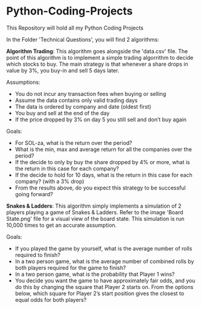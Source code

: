 # Python-Coding-Projects
This Repository will hold all my Python Coding Projects

In the Folder 'Technical Questions', you will find 2 algorithms:

**Algorithm Trading**: This algorithm goes alongside the 'data.csv' file. The point of this algorithm is to implement a simple trading algorrithm to decide which stocks to buy. The main strategy is that whenever a share drops in value by 3%, you buy-in and sell 5 days later.

Assumptions:
* You do not incur any transaction fees when buying or selling
* Assume the data contains only valid trading days
* The data is ordered by company and date (oldest first)
* You buy and sell at the end of the day
* If the price dropped by 3% on day 5 you still sell and don’t buy again

Goals:
* For SOL-za, what is the return over the period?
* What is the min, max and average return for all the companies over the period?
* If the decide to only by buy the share dropped by 4% or more, what is the return in this case for each
company?
* If the decide to hold for 10 days, what is the return in this case for each company? (with a 3% drop)
* From the results above, do you expect this strategy to be successful going forward?

**Snakes & Ladders**: This algorithm simply implements a simulation of 2 players playing a game of Snakes & Ladders. Refer to the image 'Board State.png' file for a visual view of the board state. This simulation is run 10,000 times to get an accurate assumption.

Goals:
* If you played the game by yourself, what is the average number of rolls required to finish?
* In a two person game, what is the average number of combined rolls by both players required for the
game to finish?
* In a two person game, what is the probability that Player 1 wins?
* You decide you want the game to have approximately fair odds, and you do this by changing the square
that Player 2 starts on. From the options below, which square for Player 2’s start position gives the
closest to equal odds for both players?



